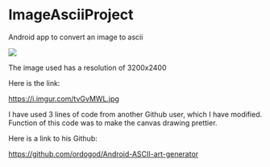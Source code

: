 # ImageAsciiProject

Android app to convert an image to ascii

![](Ascii.gif)

The image used has a resolution of 3200x2400

Here is the link: 

https://i.imgur.com/tvGvMWL.jpg

I have used 3 lines of code from another Github user, which I have modified. Function of this code was to make the canvas drawing prettier.

Here is a link to his Github:

https://github.com/ordogod/Android-ASCII-art-generator
